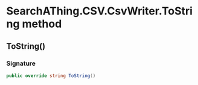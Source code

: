 # SearchAThing.CSV.CsvWriter<T>.ToString method
## ToString()
### Signature
```csharp
public override string ToString()
```
